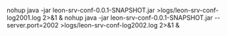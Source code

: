 nohup java -jar leon-srv-conf-0.0.1-SNAPSHOT.jar >logs/leon-srv-conf-log2001.log 2>&1 &
nohup java -jar leon-srv-conf-0.0.1-SNAPSHOT.jar  --server.port=2002 >logs/leon-srv-conf-log2002.log 2>&1 &